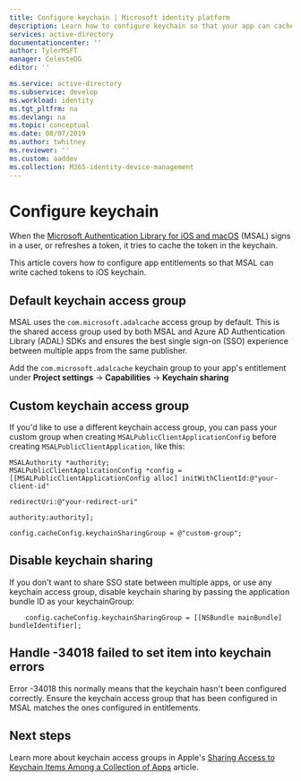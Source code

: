 ```yaml
---
title: Configure keychain | Microsoft identity platform
description: Learn how to configure keychain so that your app can cache tokens in the keychain.
services: active-directory
documentationcenter: ''
author: TylerMSFT
manager: CelesteDG
editor: ''

ms.service: active-directory
ms.subservice: develop
ms.workload: identity
ms.tgt_pltfrm: na
ms.devlang: na
ms.topic: conceptual
ms.date: 08/07/2019
ms.author: twhitney
ms.reviewer: ''
ms.custom: aaddev
ms.collection: M365-identity-device-management
---
```


# Configure keychain

When the [Microsoft Authentication Library for iOS and macOS](msal-overview.md) (MSAL) signs in a user, or refreshes a token, it tries to cache the token in the keychain.

This article covers how to configure app entitlements so that MSAL can write cached tokens to iOS keychain.

## Default keychain access group

MSAL uses the `com.microsoft.adalcache` access group by default. This is the shared access group used by both MSAL and Azure AD Authentication Library (ADAL) SDKs and ensures the best single sign-on (SSO) experience between multiple apps from the same publisher.

Add the `com.microsoft.adalcache` keychain group to your app's entitlement under **Project settings** -> **Capabilities** -> **Keychain sharing**

## Custom keychain access group

If you'd like to use a different keychain access group, you can pass your custom group when creating `MSALPublicClientApplicationConfig` before creating `MSALPublicClientApplication`, like this:

```objc
MSALAuthority *authority;
MSALPublicClientApplicationConfig *config = [[MSALPublicClientApplicationConfig alloc] initWithClientId:@"your-client-id"
                                                                                            redirectUri:@"your-redirect-uri"
                                                                                                authority:authority];

config.cacheConfig.keychainSharingGroup = @"custom-group";
```

## Disable keychain sharing

If you don't want to share SSO state between multiple apps, or use any keychain access group, disable keychain sharing by passing the application bundle ID as your keychainGroup:

```objc
    config.cacheConfig.keychainSharingGroup = [[NSBundle mainBundle] bundleIdentifier];
```

## Handle -34018 failed to set item into keychain errors

Error -34018 this normally means that the keychain hasn't been configured correctly. Ensure the keychain access group that has been configured in MSAL matches the ones configured in entitlements.

## Next steps

Learn more about keychain access groups in Apple's [Sharing Access to Keychain Items Among a Collection of Apps](https://developer.apple.com/documentation/security/keychain_services/keychain_items/sharing_access_to_keychain_items_among_a_collection_of_apps?language=objc) article.